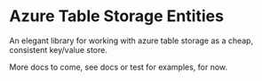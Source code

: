 Azure Table Storage Entities
============================

An elegant library for working with azure table storage as a cheap, consistent
key/value store.

More docs to come, see docs or test for examples, for now.

